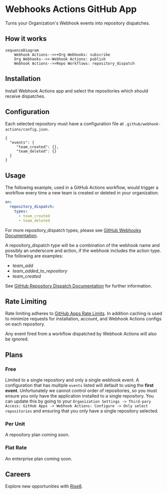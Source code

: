 # Webhooks Actions GitHub App
Turns your Organization's Webhook events into repository dispatches.

## How it works

```mermaid
sequenceDiagram
    Webhook Actions-->>+Org Webhooks: subscribe
    Org Webhooks-->>-Webhook Actions: publish
    Webhook Actions-->>Repo Workflows: repository_dispatch
```

## Installation
Install Webhook Actions app and select the repositories which should receive dispatches.

## Configuration
Each selected repository must have a configuration file at `.github/webhook-actions/config.json`.
```
{
  "events": {
     "team_created": {},
     "team_deleted": {}
  }
}
```
## Usage
The following example, used in a GitHub Actions workflow, would trigger a workflow every time a new team is created or deleted in your organization.
```yaml
on:
  repository_dispatch:
    types: 
      - team_created
      - team_deleted
```

For more repository_dispatch types, please see [GitHub Webhooks Documentation](https://docs.github.com/en/developers/webhooks-and-events/webhooks/webhook-events-and-payloads).

A repository_dispatch type will be a combination of the webhook name and possibly an underscore and action, if the webhook includes the action type. The following are examples:
- *team_add*
- *team_added_to_repository*
- *team_created*

See [GitHub Repository Dispatch Documentation](https://docs.github.com/en/actions/using-workflows/events-that-trigger-workflows#repository_dispatch) for further information.

## Rate Limiting
Rate limiting adheres to [GitHub Apps Rate Limits](https://docs.github.com/en/developers/apps/building-github-apps/rate-limits-for-github-apps). In addition caching is used to minimize requests for installation, account, and Webhook Actions configs on each repository.

Any event fired from a workflow dispatched by Webhook Actions will also be ignored.

## Plans
### Free
Limited to a single repository and only a single webhook event. A configuration that has multiple `events` listed will default to using the **first event**. Unfortunately we cannot control order of repositories, so you must ensure you only have the application installed to a single repository. You can update this by going to your `Organization Settings -> Third-pary Access: GitHub Apps -> Webhook Actions: Configure -> Only select repositories` and ensuring that you only have a single repository selected.

### Per Unit
A repository plan coming soon.

### Flat Rate
An enterprise plan coming soon.

## Careers
Explore new opportunities with [Rise8](https://rise8.us/careers/).

